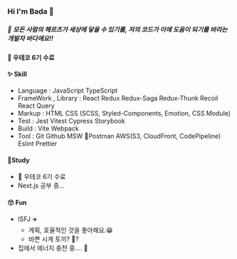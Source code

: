 ### Hi I'm Bada 🐳

##### 🐋 모든 사람의 헤르츠가 세상에 닿을 수 있기를, 저의 코드가 이에 도움이 되기를 바라는 개발자 바다에요!!

#### 🏫 우테코 6기 수료
#### ✨ Skill
- Language : JavaScript  TypeScript
- FrameWork , Library : React  Redux  Redux-Saga  Redux-Thunk  Recoil  React Query
- Markup : HTML  CSS (SCSS, Styled-Components, Emotion, CSS Module)
- Test : Jest Vitest Cypress  Storybook
- Build :  Vite  Webpack
- Tool : Git  Github  MSW 🔗Postman  AWS(S3, CloudFront, CodePipeline) Eslint Prettier

#### 🌱Study
- 👑 우테코 6기 수료
- Next.js 공부 중...

#### 😚 Fun
- ISFJ ✈️
  - 계획, 효율적인 것을 좋아해요.😁
  - 바쁜 시계 토끼? 🦭?
- 집에서 에너지 충천 중.... 🔋
